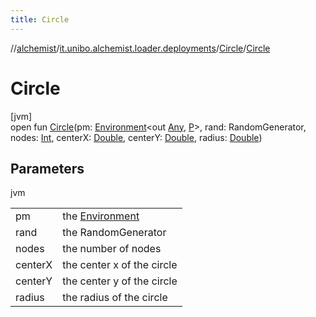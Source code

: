 ```yaml
---
title: Circle
---
```

//[alchemist](../../../index.html)/[it.unibo.alchemist.loader.deployments](../index.html)/[Circle](index.html)/[Circle](-circle.html)



# Circle



[jvm]\
open fun [Circle](-circle.html)(pm: [Environment](../../it.unibo.alchemist.model.interfaces/-environment/index.html)<out [Any](https://kotlinlang.org/api/latest/jvm/stdlib/kotlin/-any/index.html), [P](index.html)>, rand: RandomGenerator, nodes: [Int](https://kotlinlang.org/api/latest/jvm/stdlib/kotlin/-int/index.html), centerX: [Double](https://kotlinlang.org/api/latest/jvm/stdlib/kotlin/-double/index.html), centerY: [Double](https://kotlinlang.org/api/latest/jvm/stdlib/kotlin/-double/index.html), radius: [Double](https://kotlinlang.org/api/latest/jvm/stdlib/kotlin/-double/index.html))



## Parameters


jvm

| | |
|---|---|
| pm | the [Environment](../../it.unibo.alchemist.model.interfaces/-environment/index.html) |
| rand | the RandomGenerator |
| nodes | the number of nodes |
| centerX | the center x of the circle |
| centerY | the center y of the circle |
| radius | the radius of the circle |




